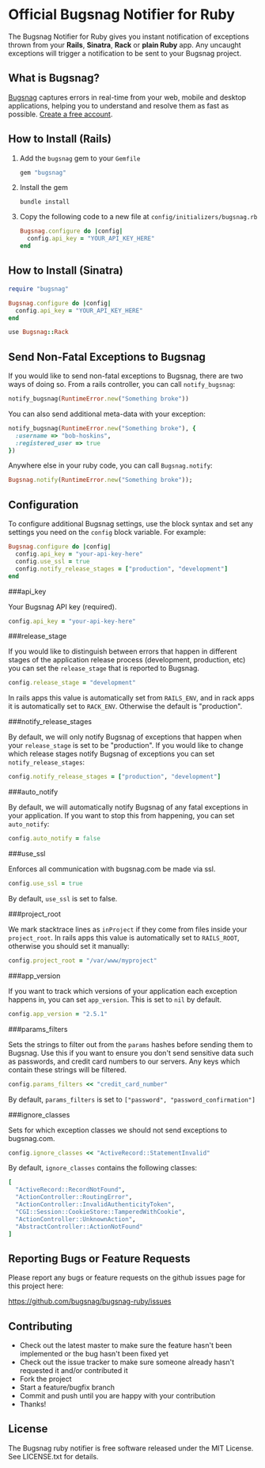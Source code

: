 Official Bugsnag Notifier for Ruby
==================================

The Bugsnag Notifier for Ruby gives you instant notification of exceptions
thrown from your **Rails**, **Sinatra**, **Rack** or **plain Ruby** app.
Any uncaught exceptions will trigger a notification to be sent to your 
Bugsnag project.


What is Bugsnag?
----------------

[Bugsnag](http://bugsnag.com) captures errors in real-time from your web, 
mobile and desktop applications, helping you to understand and resolve them 
as fast as possible. [Create a free account](http://bugsnag.com).


How to Install (Rails)
----------------------

1.  Add the `bugsnag` gem to your `Gemfile`

    ```ruby
    gem "bugsnag"
    ```

2.  Install the gem

    ```shell
    bundle install
    ```

3.  Copy the following code to a new file at `config/initializers/bugsnag.rb`

    ```ruby
    Bugsnag.configure do |config|
      config.api_key = "YOUR_API_KEY_HERE"
    end
    ```

How to Install (Sinatra)
------------------------

```ruby
require "bugsnag"

Bugsnag.configure do |config|
  config.api_key = "YOUR_API_KEY_HERE"
end

use Bugsnag::Rack
```


Send Non-Fatal Exceptions to Bugsnag
------------------------------------

If you would like to send non-fatal exceptions to Bugsnag, there are two 
ways of doing so. From a rails controller, you can call `notify_bugsnag`:

```ruby
notify_bugsnag(RuntimeError.new("Something broke"))
```

You can also send additional meta-data with your exception:

```ruby
notify_bugsnag(RuntimeError.new("Something broke"), {
  :username => "bob-hoskins",
  :registered_user => true
})
```

Anywhere else in your ruby code, you can call `Bugsnag.notify`:

```ruby
Bugsnag.notify(RuntimeError.new("Something broke"));
```


Configuration
-------------

To configure additional Bugsnag settings, use the block syntax and set any
settings you need on the `config` block variable. For example:

```ruby
Bugsnag.configure do |config|
  config.api_key = "your-api-key-here"
  config.use_ssl = true
  config.notify_release_stages = ["production", "development"]
end
```

###api_key

Your Bugsnag API key (required).

```ruby
config.api_key = "your-api-key-here"
```

###release_stage

If you would like to distinguish between errors that happen in different
stages of the application release process (development, production, etc)
you can set the `release_stage` that is reported to Bugsnag.

```ruby
config.release_stage = "development"
```
    
In rails apps this value is automatically set from `RAILS_ENV`, and in rack
apps it is automatically set to `RACK_ENV`. Otherwise the default is 
"production".

###notify_release_stages

By default, we will only notify Bugsnag of exceptions that happen when 
your `release_stage` is set to be "production". If you would like to 
change which release stages notify Bugsnag of exceptions you can
set `notify_release_stages`:
    
```ruby
config.notify_release_stages = ["production", "development"]
```

###auto_notify

By default, we will automatically notify Bugsnag of any fatal exceptions
in your application. If you want to stop this from happening, you can set
`auto_notify`:
    
```ruby
config.auto_notify = false
```

###use_ssl

Enforces all communication with bugsnag.com be made via ssl.

```ruby
config.use_ssl = true
```

By default, `use_ssl` is set to false.

###project_root

We mark stacktrace lines as `inProject` if they come from files inside your
`project_root`. In rails apps this value is automatically set to `RAILS_ROOT`,
otherwise you should set it manually:

```ruby
config.project_root = "/var/www/myproject"
```

###app_version

If you want to track which versions of your application each exception 
happens in, you can set `app_version`. This is set to `nil` by default.

```ruby
config.app_version = "2.5.1"
```

###params_filters

Sets the strings to filter out from the `params` hashes before sending
them to Bugsnag. Use this if you want to ensure you don't send 
sensitive data such as passwords, and credit card numbers to our 
servers. Any keys which contain these strings will be filtered.

```ruby
config.params_filters << "credit_card_number"
```

By default, `params_filters` is set to `["password", "password_confirmation"]`

###ignore_classes

Sets for which exception classes we should not send exceptions to bugsnag.com.

```ruby
config.ignore_classes << "ActiveRecord::StatementInvalid"
```

By default, `ignore_classes` contains the following classes:

```ruby
[
  "ActiveRecord::RecordNotFound",
  "ActionController::RoutingError",
  "ActionController::InvalidAuthenticityToken",
  "CGI::Session::CookieStore::TamperedWithCookie",
  "ActionController::UnknownAction",
  "AbstractController::ActionNotFound"
]
```


Reporting Bugs or Feature Requests
----------------------------------

Please report any bugs or feature requests on the github issues page for this
project here:

<https://github.com/bugsnag/bugsnag-ruby/issues>


Contributing
------------
 
-   Check out the latest master to make sure the feature hasn't been 
    implemented or the bug hasn't been fixed yet
-   Check out the issue tracker to make sure someone already hasn't requested
    it and/or contributed it
-   Fork the project
-   Start a feature/bugfix branch
-   Commit and push until you are happy with your contribution
-   Thanks!


License
-------

The Bugsnag ruby notifier is free software released under the MIT License. 
See LICENSE.txt for details.